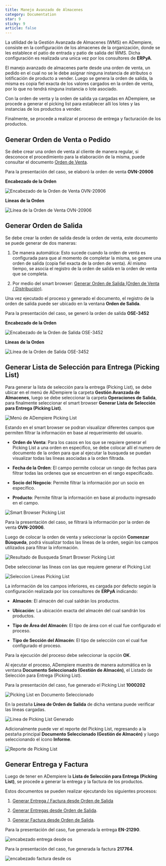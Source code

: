 ```yaml
---
title: Manejo Avanzado de Almacenes
category: Documentation
star: 9
sticky: 9
article: false
---
```


La utilidad de la Gestión Avanzada de Almacenes (WMS) en ADempiere, consiste en la configuración de los almacenes de la organización, donde se les establece el patio de entrada y patio de salida del WMS. Dicha configuración es realizada una unica vez por los consultores de **ERPyA**.

El manejo avanzado de almacenes parte desde una orden de venta, un pedido en el cual no se le debe asignar ninguna instancia de atributos o lotificación de producto a vender. Luego se genera la orden de salida, la misma es copia fiel exacta de los valores cargados en la orden de venta, por lo que no tendrá ninguna instancia o lote asociado.

Con la orden de venta y la orden de salida ya cargadas en ADempiere, se procede a generar el picking list para establecer allí los lotes y las instancias de los productos a vender.

Finalmente, se procede a realizar el proceso de entrega y facturación de los productos.

## Generar Orden de Venta o Pedido

Se debe crear una orden de venta al cliente de manera regular, si desconoce el procedimiento para la elaboración de la misma, puede consultar el documento [Orden de Venta](https://docs.erpya.com/docs/sales-management/order.html).

Para la presentación del caso, se elaboró la orden de venta **OVN-20906**

**Encabezado de la Orden** 

![Encabezado de la Orden de Venta OVN-20906](encabezado-orden-ovn-20906.png)

**Líneas de la Orden**

![Línea de la Orden de Venta OVN-20906](linea-orden-ovn-20906.png)

## Generar Orden de Salida

Se debe crear la orden de salida desde la orden de venta, este documento se puede generar de dos maneras:

1. De manera automática: Esto sucede cuando la orden de venta es configurada para que al momento de completar la misma, se genere una orden de salida (copia fiel exacta de la orden de venta). Al mismo tiempo, se asocia el registro de la orden de salida en la orden de venta que se completa.

2. Por medio del smart browser: [Generar Orden de Salida (Orden de Venta / Distribución)](https://docs.erpya.com/docs/distribution-management/outbound-order.html).

Una vez ejecutado el proceso y generado el documento, el registro de la orden de salida puede ser ubicado en la ventana **Orden de Salida**. 

Para la presentación del caso, se generó la orden de salida **OSE-3452**

**Encabezado de la Orden** 

![Encabezado de la Orden de Salida OSE-3452](encabezado-orden-ose-3452.png)

**Líneas de la Orden**

![Línea de la Orden de Salida OSE-3452](linea-orden-ose-3452.png)

## Generar Lista de Selección para Entrega (Picking List)

Para generar la lista de selección para la entrega (Picking List), se debe ubicar en el menú de ADempiere la carpeta **Gestión Avanzada de Almacenes**, luego se debe seleccionar la carpeta **Operaciones de Salida**, para finalmente seleccionar el smart browser **Generar Lista de Selección para Entrega (Picking List)**.

![Menú de ADempiere Picking List](https://github.com/user-attachments/assets/dab5e852-2ac3-4aa6-9228-e9d70d3f1907)

Estando en el smart browser se podran visualizar diferentes campos que permiten filtrar la información en base al requerimiento del usuario.

- **Orden de Venta**: Para los casos en los que se requiere generar el Picking List a una orden en especifico, se debe colocar allí el numero de documento de la orden para que al ejecutar la busqueda se puedan visualizar todas las líneas asociadas a la orden filtrada.

- **Fecha de la Orden**: El campo permite colocar un rango de fechas para filtrar todas las ordenes que se encuentren en el rango especificado.

- **Socio del Negocio**: Permite filtrar la información por un socio en especifico.

- **Producto**: Permite filtrar la información en base al producto ingresado en el campo.

![Smart Browser Picking List](smart-browser-picking-list.png)

Para la presentación del caso, se filtrará la información por la orden de venta **OVN-20906**.

Luego de colocar la orden de venta y seleccionar la opción **Comenzar Búsqueda**, podrá visualizar todas las líneas de la orden, según los campos utilizados para filtrar la información.

![Resultado de Busqueda Smart Browser Picking List](resultado-busqueda-picking-list.png)

Debe seleccionar las líneas con las que requiere generar el Picking List

![Seleccion Lineas Picking List](seleccion-lineas-picking-list.png)

La información de los campos inferiores, es cargada por defecto según la configuración realizada por los consultores de **ERPyA** indicando:

- **Almacén**: El almacén del cual saldrán los productos.

- **Ubicación**: La ubicación exacta del almacén del cual sandrán los productos.

- **Tipo de Área del Almacén**: El tipo de área con el cual fue configurado el proceso.

- **Tipo de Sección del Almacén**: El tipo de selección con el cual fue configurado el proceso.

Para la ejecución del proceso debe seleccionar la opción **OK**. 

Al ejecutar el proceso, ADempiere muestra de manera automática en la ventana **Documento Seleccionado (Gestión de Almacén)**, el Listado de Selección para Entrega (Picking List).

Para la presentación del caso, fue generado el Picking List **1000202**

![Picking List en Documento Seleccionado](picking-list-generado.png)

En la pestaña **Línea de Orden de Salida** de dicha ventana puede verificar las líneas cargadas.

![Linea de Picking List Generado](linea-picking-list-generado.png)

Adicionalmente puede ver el reporte del Picking List, regresando a la pestaña principal **Documento Seleccionado (Gestión de Almacén)** y luego seleccionando el icono **Informe**.

![Reporte de Picking List](reporte-picking-list-generado.png)


## Generar Entrega y Factura 

Luego de tener en ADempiere la **Lista de Selección para Entrega (Picking List)**, se procede a generar la entrega y la factura de los productos. 

Estos documentos se pueden realizar ejecutando los siguientes procesos:

1. [Generar Entrega / Factura desde Orden de Salida](https://docs.erpya.com/docs/distribution-management/generate-invoice-and-delivery-from-outgoing-order.html)

2. [Generar Entregas desde Orden de Salida](https://docs.erpya.com/docs/sales-management/delivery.html#generar-entregas-desde-orden-de-salida).

3. [Generar Factura desde Orden de Salida](https://docs.erpya.com/docs/sales-management/bill.html).

Para la presentación del caso, fue generada la entrega **EN-21290**.

![encabezado entrega desde os](encabezado-entrega-desde-os.png)

Para la presentación del caso, fue generada la factura **217764**.

![encabezado factura desde os](encabezado-factura-desde-os.png)
